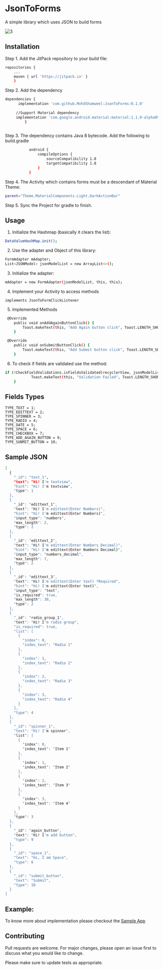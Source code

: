 # JsonToForms

A simple library which uses JSON to build forms

![3](https://user-images.githubusercontent.com/34341190/69896856-a80adf00-1369-11ea-9524-13b0e5f8d57b.gif)

## Installation

Step 1. Add the JitPack repository to your build file:

```bash
repositories {
	...
	maven { url 'https://jitpack.io' }
	}

```
  
Step 2. Add the dependency


```bash
dependencies {
	  implementation 'com.github.MohdShamweel:JsonToForms:0.1.0'
                
     //Support Material dependency
     implementation 'com.google.android.material:material:1.1.0-alpha09'
	     }
	
```

Step 3. The dependency contains Java 8 bytecode. Add the following to build.gradle
```bash
           android {
               compileOptions {
                   sourceCompatibility 1.8
                   targetCompatibility 1.8
               }
           }
```

Step 4. The Activity which contains forms must be a descendant of Material Theme:

```bash
parent="Theme.MaterialComponents.Light.DarkActionBar"
``` 
Step 5. Sync the Project for gradle to finish.	

## Usage

1. Initialize the Hashmap (basically it clears the list):
```bash
DataValueHashMap.init();
```
2. Use the adapter and Object of this library:
```bash
FormAdapter mAdapter;
List<JSONModel> jsonModelList = new ArrayList<>();
```

3. Initialize the adapter:
```bash
mAdapter = new FormAdapter(jsonModelList, this, this);
```

4. Implement your Activity to access methods
```
implements JsonToFormClickListener
```
5. Implemented Methods
```bash
 @Override
    public void onAddAgainButtonClick() {
        Toast.makeText(this, "Add Again button click", Toast.LENGTH_SHORT).show();
    }

 @Override
    public void onSubmitButtonClick() {
        Toast.makeText(this, "Add Submit button click", Toast.LENGTH_SHORT).show();
    }
```
6. To check if fields are validated use the method:
```bash
if (!CheckFieldValidations.isFieldsValidated(recyclerView, jsonModelList)){
            Toast.makeText(this, "Validation Failed", Toast.LENGTH_SHORT).show();
    }
```

## Fields Types
```
TYPE_TEXT = 1;
TYPE_EDITTEXT = 2;
TYPE_SPINNER = 3;
TYPE_RADIO = 4;
TYPE_DATE = 5;
TYPE_SPACE = 6;
TYPE_CHECKBOX = 7;
TYPE_ADD_AGAIN_BUTTON = 9;
TYPE_SUBMIT_BUTTON = 10;
```

## Sample JSON

```bash
[
  {
    "_id": "text_1",
    "text": "Hi! I'm textview",
    "hint": "Hi! I'm textview",
    "type": 1
  },
  {
    "_id": "edittext_1",
    "text": "Hi! I'm edittext(Enter Numbers)",
    "hint": "Hi! I'm edittext(Enter Numbers)",
    "input_type": "numbers",
    "max_length": 2,
    "type": 2
  },
  {
    "_id": "edittext_2",
    "text": "Hi! I'm edittext(Enter Numbers Decimal)",
    "hint": "Hi! I'm edittext(Enter Numbers Decimal)",
    "input_type": "numbers_decimal",
    "max_length": 7,
    "type": 2
  },
  {
    "_id": "edittext_3",
    "text": "Hi! I'm edittext(Enter text) *Required",
    "hint": "Hi! I'm edittext(Enter text)",
    "input_type": "text",
    "is_required": true,
    "max_length": 30,
    "type": 2
  },
  {
    "_id": "radio_group_1",
    "text": "Hi! I'm radio group",
    "is_required": true,
    "list": [
      {
        "index": 0,
        "index_text": "Radio 1"
      },
      {
        "index": 1,
        "index_text": "Radio 2"
      },
      {
        "index": 2,
        "index_text": "Radio 3"
      },
      {
        "index": 3,
        "index_text": "Radio 4"
      }
    ],
    "type": 4
  },
  {
    "_id": "spinner_1",
    "text": "Hi! I'm spinner",
    "list": [
      {
        "index": 0,
        "index_text": "Item 1"
      },
      {
        "index": 1,
        "index_text": "Item 2"
      },
      {
        "index": 2,
        "index_text": "Item 3"
      },
      {
        "index": 3,
        "index_text": "Item 4"
      }
    ],
    "type": 3
  },
  {
    "_id": "again_button",
    "text": "Hi! I'm add button",
    "type": 9
  },
  {
    "_id": "space_1",
    "text": "Hi, I am Space",
    "type": 6
  },
  {
    "_id": "submit_button",
    "text": "Submit",
    "type": 10
  }
]
```

## Example:
To know more about implementation please checkout the [Sample App](https://github.com/MohdShamweel/JsonToForms/tree/master/app)

## Contributing
Pull requests are welcome. For major changes, please open an issue first to discuss what you would like to change.

Please make sure to update tests as appropriate.
